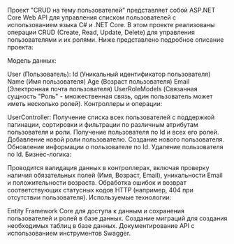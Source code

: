 Проект "CRUD на тему пользователей" представляет собой ASP.NET Core Web API для управления списком пользователей с использованием языка C# и .NET Core. В этом проекте реализованы операции CRUD (Create, Read, Update, Delete) для управления пользователями и их ролями. Ниже представлено подробное описание проекта:

Модель данных:

User (Пользователь):
Id (Уникальный идентификатор пользователя)
Name (Имя пользователя)
Age (Возраст пользователя)
Email (Электронная почта пользователя)
UserRoleModels (Связанная сущность "Роль" - множественная связь, один пользователь может иметь несколько ролей).
Контроллеры и операции:

UserController:
Получение списка всех пользователей с поддержкой пагинации, сортировки и фильтрации по различным атрибутам пользователя и роли.
Получение пользователя по Id и всех его ролей.
Добавление новой роли пользователю.
Создание нового пользователя.
Обновление информации о пользователе по Id.
Удаление пользователя по Id.
Бизнес-логика:

Проводится валидация данных в контроллерах, включая проверку наличия обязательных полей (Имя, Возраст, Email), уникальности Email и положительности возраста.
Обработка ошибок и возврат соответствующих статусных кодов HTTP (например, 404 при отсутствии пользователя).
Используемые технологии:

Entity Framework Core  для доступа к данным и сохранения пользователей и ролей в базе данных.
Создание миграций для создания необходимых таблиц в базе данных.
Документирование API с использованием инструментов Swagger.
